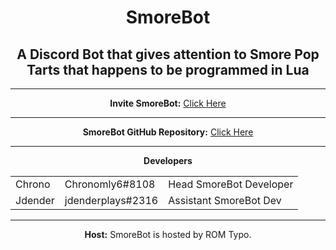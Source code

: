 <html>
<div align="center">
<h1>SmoreBot</h1>

<h2>A Discord Bot that gives attention to Smore Pop Tarts that happens to be programmed in Lua</h2><hr>

<b>Invite SmoreBot:</b> <a href="https://discordapp.com/oauth2/authorize?client_id=290228059599142913&scope=bot&permissions=2146958463">Click Here</a><hr>

<b>SmoreBot GitHub Repository:</b> <a href="https://github.com/SmoreBot/SmoreBot">Click Here</a><hr>

<b>Developers</b>
<table style="width:100%">
    <tr>
        <td>Chrono</td>
        <td>Chronomly6#8108</td>
        <td>Head SmoreBot Developer</td>
    </tr>
    <tr>
    <td>Jdender</td>
    <td>jdenderplays#2316</td>
    <td>Assistant SmoreBot Dev</td>
  </tr>
</table><hr>

<b>Host:</b> SmoreBot is hosted by ROM Typo.

</div>
</html>
